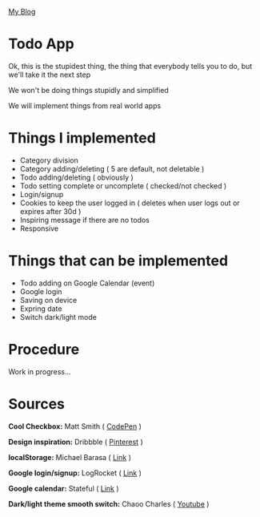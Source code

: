 <a href="#">My Blog</a>

<h1>Todo App</h1>

<p>Ok, this is the stupidest thing, the thing that everybody tells you to do, but we'll take it the next step </p>
<p>We won't be doing things stupidly and simplified </p>
<p>We will implement things from real world apps </p>

<h1>Things I implemented</h1>
<ul>
    <li>Category division</li>
    <li>Category adding/deleting ( 5 are default, not deletable )</li>
    <li>Todo adding/deleting ( obviously )</li>
    <li>Todo setting complete or uncomplete ( checked/not checked )</li>
    <li>Login/signup</li>
    <li>Cookies to keep the user logged in ( deletes when user logs out or expires after 30d )</li>
    <li>Inspiring message if there are no todos</li>
    <li>Responsive</li>
</ul>

<h1>Things that can be implemented</h1>
<ul>
    <li>Todo adding on Google Calendar (event)</li>
    <li>Google login</li>
    <li>Saving on device</li>
    <li>Expring date</li>
    <li>Switch dark/light mode</li>
</ul>

<h1>Procedure</h1>
<p>Work in progress...</p>

<h1>Sources</h1>

<p><b>Cool Checkbox:</b> Matt Smith ( <a href="https://codepen.io/AllThingsSmitty/pen/WjZVjo?editors=1100">CodePen</a> )</p>
<p><b>Design inspiration:</b> Dribbble ( <a href="https://www.pinterest.it/pin/1035124295581234221/">Pinterest</a> )</p>
<p><b>localStorage:</b> Michael Barasa ( <a href="https://www.section.io/engineering-education/how-to-use-localstorage-with-javascript/">Link</a> )<p>
<p><b>Google login/signup:</b> LogRocket ( <a href="https://blog.logrocket.com/guide-adding-google-login-react-app/">Link</a> )<p>
<p><b>Google calendar:</b> Stateful ( <a href="https://stateful.com/blog/google-calendar-react">Link</a> )<p>
<p><b>Dark/light theme smooth switch:</b> Chaoo Charles ( <a href="https://www.youtube.com/watch?v=OoARU-ZmseA">Youtube</a> )<p>
